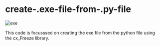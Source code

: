 # create-.exe-file-from-.py-file  

![exe](https://user-images.githubusercontent.com/35392729/52805258-35679600-30ac-11e9-8614-151d234fda6c.png)  

This code is focusssed on creating the exe file from the python file using the cx_Freeze library.

